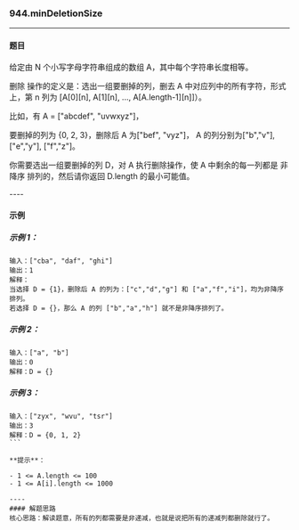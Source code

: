 ### 944.minDeletionSize
----
#### 题目
给定由 N 个小写字母字符串组成的数组 A，其中每个字符串长度相等。

删除 操作的定义是：选出一组要删掉的列，删去 A 中对应列中的所有字符，形式上，第 n 列为 [A[0][n], A[1][n], ..., A[A.length-1][n]]）。

比如，有 A = ["abcdef", "uvwxyz"]，



要删掉的列为 {0, 2, 3}，删除后 A 为["bef", "vyz"]， A 的列分别为["b","v"], ["e","y"], ["f","z"]。



你需要选出一组要删掉的列 D，对 A 执行删除操作，使 A 中剩余的每一列都是 非降序 排列的，然后请你返回 D.length 的最小可能值。

---- 
#### 示例

##### 示例 1：

```
输入：["cba", "daf", "ghi"]
输出：1
解释：
当选择 D = {1}，删除后 A 的列为：["c","d","g"] 和 ["a","f","i"]，均为非降序排列。
若选择 D = {}，那么 A 的列 ["b","a","h"] 就不是非降序排列了。
```

##### 示例 2：

```
输入：["a", "b"]
输出：0
解释：D = {}
```

##### 示例 3：

```
输入：["zyx", "wvu", "tsr"]
输出：3
解释：D = {0, 1, 2}
``` 

**提示**：

- 1 <= A.length <= 100
- 1 <= A[i].length <= 1000

----
#### 解题思路
核心思路：解读题意，所有的列都需要是非递减，也就是说把所有的递减列都删除就行了。
